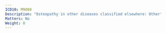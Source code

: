 ```yaml
---
ICD10: M9088
Description: "Osteopathy in other diseases classified elsewhere: Other"
Matters: No
Weight: 0
---
```

